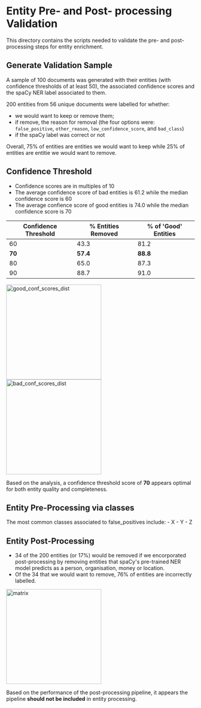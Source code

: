 # Entity Pre- and Post- processing Validation

This directory contains the scripts needed to validate the pre- and post- processing steps for entity enrichment.

## Generate Validation Sample

A sample of 100 documents was generated with their entities (with confidence thresholds of at least 50), the associated confidence scores and the spaCy NER label associated to them.

200 entities from 56 unique documents were labelled for whether:

- we would want to keep or remove them;
- if remove, the reason for removal (the four options were: `false_positive`, `other_reason`, `low_confidence_score`, and `bad_class`)
- if the spaCy label was correct or not

Overall, 75% of entities are entities we would want to keep while 25% of entities are entitie we would want to remove.

## Confidence Threshold

- Confidence scores are in multiples of 10
- The average confidence score of bad entities is 61.2 while the median confidence score is 60
- The average confience score of good entities is 74.0 while the median confidence score is 70

| Confidence Threshold | % Entities Removed | % of 'Good' Entities |
| -------------------- | ------------------ | -------------------- |
| 60                   | 43.3               | 81.2                 |
| **70**                   | **57.4**               | **88.8**                 |
| 80                   | 65.0               | 87.3                 |
| 90                   | 88.7               | 91.0                 |


<img width="254" alt="good_conf_scores_dist" src="https://user-images.githubusercontent.com/46863334/207637066-8b972de9-b73c-4685-82d5-04946a5091ad.png">
<img width="254" alt="bad_conf_scores_dist" src="https://user-images.githubusercontent.com/46863334/207637090-11571c65-a831-44a4-a893-f445437efd05.png">

Based on the analysis, a confidence threshold score of **70** appears optimal for both entity quality and completeness.

## Entity Pre-Processing via classes

The most common classes associated to false_positives include: - X - Y - Z

## Entity Post-Processing

- 34 of the 200 entities (or 17%) would be removed if we encorporated post-processing by removing entities that spaCy's pre-trained NER model predicts as a person, organisation, money or location.
- Of the 34 that we would want to remove, 76% of entities are incorrectly labelled.

<img width="254" alt="matrix" src="https://user-images.githubusercontent.com/46863334/207637144-fecb13c8-a0ea-40f2-918a-02353118e19e.png">

Based on the performance of the post-processing pipeline, it appears the pipeline **should not be included** in entity processing.
